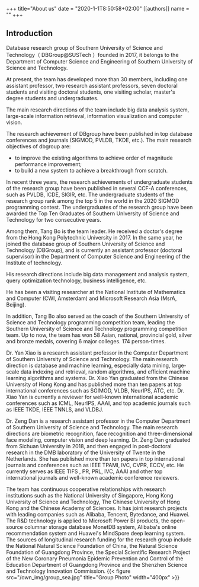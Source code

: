 +++
title="About us"
date = "2020-1-1T8:50:58+02:00"
[[authors]]
    name = "<Auther Name>"
+++

## Introduction
Database research group of Southern University of Science and Technology（ DBGroup@SUSTech ）founded in 2017, it belongs to the Department of Computer Science and Engineering of Southern University of Science and Technology.

At present, the team has developed more than 30 members, including one assistant professor, two research assistant professors, seven doctoral students and visiting doctoral students, one visiting scholar, master's degree students and undergraduates.

The main research directions of the team include big data analysis system, large-scale information retrieval, information visualization and computer vision.

The research achievement of DBgroup have been published in top database conferences and journals (SIGMOD, PVLDB, TKDE, etc.). The main research objectives of dbgroup are:
 - to improve the existing algorithms to achieve order of magnitude performance improvement; 
 - to build a new system to achieve a breakthrough from scratch.

In recent three years, the research achievements of undergraduate students of the research group have been published in several CCF-A conferences, such as PVLDB, ICDE, SIGIR, etc. The undergraduate students of the research group rank among the top 5 in the world in the 2020 SIGMOD programming contest. The undergraduates of the research group have been awarded the Top Ten Graduates of Southern University of Science and Technology for two consecutive years.



Among them, Tang Bo is the team leader. He received a doctor's degree from the Hong Kong Polytechnic University in 2017. In the same year, he joined the database group of Southern University of Science and Technology (DBGroup), and is currently an assistant professor (doctoral supervisor) in the Department of Computer Science and Engineering of the Institute of technology.

His research directions include big data management and analysis system, query optimization technology, business intelligence, etc.

He has been a visiting researcher at the National Institute of Mathematics and Computer (CWI, Amsterdam) and Microsoft Research Asia (MsrA, Beijing).

In addition, Tang Bo also served as the coach of the Southern University of Science and Technology programming competition team, leading the Southern University of Science and Technology programming competition team. Up to now, the team has won 58 Asian, national, provincial gold, silver and bronze medals, covering 6 major colleges. 174 person-times.


Dr. Yan Xiao is a research assistant professor in the Computer Department of Southern University of Science and Technology.
The main research direction is database and machine learning, especially data mining, large-scale data indexing and retrieval, random algorithms, and efficient machine learning algorithms and systems. Dr. Xiao Yan graduated from the Chinese University of Hong Kong and has published more than ten papers at top international conferences such as SGIMOD, VLDB, NeurIPS, ATC, etc. Dr. Xiao Yan is currently a reviewer for well-known international academic conferences such as ICML, NeurIPS, AAAI, and top academic journals such as IEEE TKDE, IEEE TNNLS, and VLDBJ.


Dr. Zeng Dan is a research assistant professor in the Computer Department of Southern University of Science and Technology.
The main research directions are biometric recognition, face recognition and three-dimensional face modeling, computer vision and deep learning. Dr. Zeng Dan graduated from Sichuan University in 2018, and then engaged in post-doctoral research in the DMB laboratory of the University of Twente in the Netherlands. She has published more than ten papers in top international journals and conferences such as IEEE TPAMI, IVC, CVPR, ECCV, etc. He currently serves as IEEE TIFS , PR, PRL, IVC, AAAI and other top international journals and well-known academic conference reviewers.

The team has continuous cooperative relationships with research institutions such as the National University of Singapore, Hong Kong University of Science and Technology, The Chinese University of Hong Kong and the Chinese Academy of Sciences. It has joint research projects with leading companies such as Alibaba, Tencent, Bytedance, and Huawei.
The R&D technology is applied to Microsoft Power BI products, the open-source columnar storage database MonetDB system, Alibaba's online recommendation system and Huawei's MindSpore deep learning system. The sources of longitudinal research funding for the research group include the National Natural Science Foundation of China, the Natural Science Foundation of Guangdong Province, the Special Scientific Research Project of the New Coronary Pneumonia Epidemic Prevention and Control of the Education Department of Guangdong Province and the Shenzhen Science and Technology Innovation Commission.
{{< figure src="/own_img/group_sea.jpg" title="Group Photo" width="400px" >}}